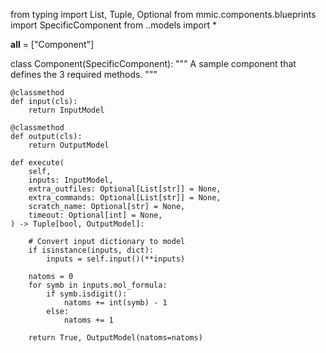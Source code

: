 from typing import List, Tuple, Optional
from mmic.components.blueprints import SpecificComponent
from ..models import *

__all__ = ["Component"]


class Component(SpecificComponent):
    """ A sample component that defines the 3 required methods. """

    @classmethod
    def input(cls):
        return InputModel

    @classmethod
    def output(cls):
        return OutputModel

    def execute(
        self,
        inputs: InputModel,
        extra_outfiles: Optional[List[str]] = None,
        extra_commands: Optional[List[str]] = None,
        scratch_name: Optional[str] = None,
        timeout: Optional[int] = None,
    ) -> Tuple[bool, OutputModel]:

        # Convert input dictionary to model
        if isinstance(inputs, dict):
            inputs = self.input()(**inputs)

        natoms = 0
        for symb in inputs.mol_formula:
            if symb.isdigit():
                natoms += int(symb) - 1
            else:
                natoms += 1

        return True, OutputModel(natoms=natoms)

